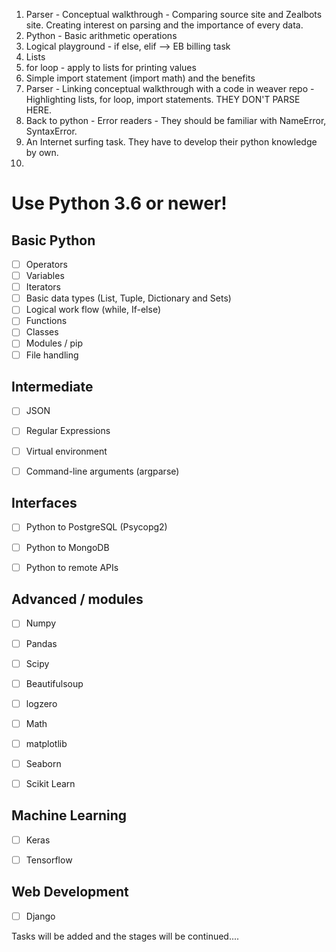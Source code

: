 1. Parser - Conceptual walkthrough - Comparing source site and Zealbots site. Creating interest on parsing and the importance of every data.
2. Python - Basic arithmetic operations
3. Logical playground - if else, elif --> EB billing task
4. Lists
5. for loop - apply to lists for printing values
6. Simple import statement (import math) and the benefits
7. Parser - Linking conceptual walkthrough with a code in weaver repo - Highlighting lists, for loop, import statements. THEY DON'T PARSE HERE.
8. Back to python - Error readers - They should be familiar with NameError, SyntaxError.
9. An Internet surfing task. They have to develop their python knowledge by own.
10.

# **Use Python 3.6 or newer!**


## Basic Python

- [ ] Operators
- [ ] Variables
- [ ] Iterators
- [ ] Basic data types (List, Tuple, Dictionary and Sets)
- [ ] Logical work flow (while, If-else)
- [ ] Functions
- [ ] Classes
- [ ] Modules / pip
- [ ] File handling

## Intermediate

- [ ] JSON
- [ ] Regular Expressions
- [ ] Virtual environment
 -[ ] Command-line arguments (argparse)


## Interfaces

- [ ] Python to PostgreSQL (Psycopg2)
- [ ] Python to MongoDB
- [ ] Python to remote APIs


## Advanced / modules

- [ ] Numpy
- [ ] Pandas
- [ ] Scipy
- [ ] Beautifulsoup
- [ ] logzero
- [ ] Math
- [ ] matplotlib
- [ ] Seaborn
- [ ] Scikit Learn


## Machine Learning
 - [ ] Keras
 - [ ] Tensorflow


## Web Development
- [ ] Django


Tasks will be added and the stages will be continued....
